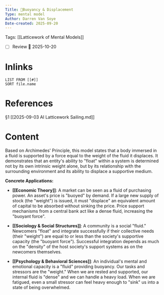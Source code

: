 ```yaml
---
Title: 🧩Buoyancy & Displacement
Type: mental model 
Author: Darren Van Soye 
Date-created: 2025-09-20
---
```

Tags: [[Latticework of Mental Models]]

- [ ] Review 📅 2025-10-20
    
# Inlinks

```dataview
LIST FROM [[#]]
SORT file.name
```

# References

§1 [[2025-09-03 AI Latticework Sailing.md]]

# Content

Based on Archimedes' Principle, this model states that a body immersed in a fluid is supported by a force equal to the weight of the fluid it displaces. It demonstrates that an entity's ability to "float" within a system is determined not by its own intrinsic weight alone, but by its relationship with the surrounding environment and its ability to displace a supportive medium.

**Concrete Applications:**

- **[[Economic Theory]]**: A market can be seen as a fluid of purchasing power. An asset's price is "buoyed" by demand. If a large new supply of stock (the "weight") is issued, it must "displace" an equivalent amount of capital to be absorbed without sinking the price. Price support mechanisms from a central bank act like a dense fluid, increasing the "buoyant force".
    
- **[[Sociology & Social Structures]]**: A community is a social "fluid." Newcomers "float" and integrate successfully if their collective needs (their "weight") are equal to or less than the society's supportive capacity (the "buoyant force"). Successful integration depends as much on the "density" of the host society's support systems as on the newcomers themselves.
    
- **[[Psychology & Behavioral Sciences]]**: An individual's mental and emotional capacity is a "fluid" providing buoyancy. Our tasks and stressors are the "weight." When we are rested and supported, our internal fluid is "dense" and we can handle a heavy load. When we are fatigued, even a small stressor can feel heavy enough to "sink" us into a state of being overwhelmed.